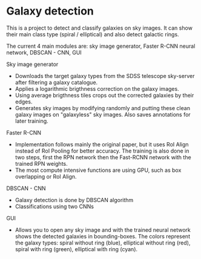 # Galaxy detection

This is a project to detect and classify galaxies on sky images. It can show their main class type (spiral / elliptical) and also detect galactic rings.

The current 4 main modules are: sky image generator, Faster R-CNN neural network, DBSCAN - CNN, GUI

Sky image generator
- Downloads the target galaxy types from the SDSS telescope sky-server after filtering a galaxy catalogue.
- Applies a logarithmic brigthness correction on the galaxy images.
- Using average brigthness tiles crops out the corrected galaxies by their edges.
- Generates sky images by modifying randomly and putting these clean galaxy images on "galaxyless" sky images. Also saves annotations for later training.

Faster R-CNN
- Implementation follows mainly the original paper, but it uses RoI Align instead of RoI Pooling for better accuracy. The training is also done in two steps, first the RPN network then the Fast-RCNN network with the trained RPN weights.
- The most compute intensive functions are using GPU, such as box overlapping or RoI Align.

DBSCAN - CNN
- Galaxy detection is done by DBSCAN algorithm
- Classifications using two CNNs

GUI
- Allows you to open any sky image and with the trained neural network shows the detected galaxies in bounding-boxes. The colors represent the galaxy types: spiral without ring (blue), elliptical without ring (red), spiral with ring (green), elliptical with ring (cyan).
